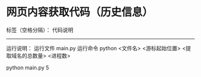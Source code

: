 ﻿# 网页内容获取代码（历史信息）

标签（空格分隔）： 代码说明

---

运行说明：
运行文件 main.py
运行命令 python <文件名> <游标起始位置> <提取域名的总数量> <进程数>

python main.py     5




